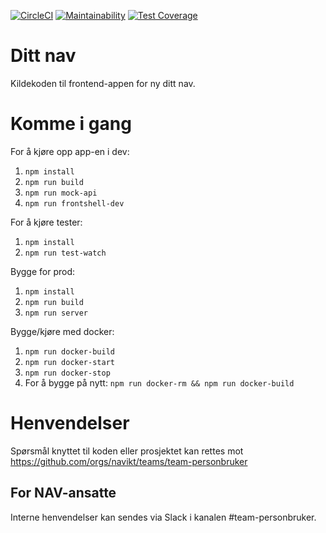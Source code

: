 [![CircleCI](https://circleci.com/gh/navikt/dittnav.svg?style=svg&circle-token=60a12a3cc1d5d27a5437e96faada24d80302442b)](https://circleci.com/gh/navikt/dittnav)
[![Maintainability](https://api.codeclimate.com/v1/badges/2cd3e2506b5064d4339c/maintainability)](https://codeclimate.com/github/navikt/dittnav/maintainability)
[![Test Coverage](https://api.codeclimate.com/v1/badges/2cd3e2506b5064d4339c/test_coverage)](https://codeclimate.com/github/navikt/dittnav/test_coverage)


# Ditt nav

Kildekoden til frontend-appen for ny ditt nav.

# Komme i gang

For å kjøre opp app-en i dev:

1. `npm install`
3. `npm run build`
4. `npm run mock-api`
5. `npm run frontshell-dev`

For å kjøre tester:

1. `npm install`
2. `npm run test-watch`

Bygge for prod:

1. `npm install`
2. `npm run build`
3. `npm run server`

Bygge/kjøre med docker:

1. `npm run docker-build`
2. `npm run docker-start`
3. `npm run docker-stop`
4. For å bygge på nytt: `npm run docker-rm && npm run docker-build`

# Henvendelser

Spørsmål knyttet til koden eller prosjektet kan rettes mot https://github.com/orgs/navikt/teams/team-personbruker

## For NAV-ansatte

Interne henvendelser kan sendes via Slack i kanalen #team-personbruker.
